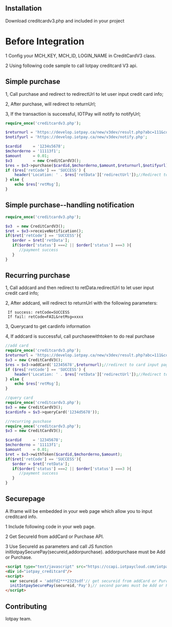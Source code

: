 
## Installation

Download creditcardv3.php and included in your project

# Before Integration

1 Config your  MCH_KEY, MCH_ID, LOGIN_NAME in CreditCardV3 class.

2 Using following code sample to call Iotpay creditcard V3 api.


## Simple purchase

1, Call purchase and redirect to redirectUrl to let user input credit card info;

2, After purchase, will redirect to returnUrl;

3, If the transaction is successful, IOTPay will notify to notifyUrl;

```php
require_once('creditcardv3.php');

$returnurl = 'https://develop.iotpay.ca/new/v3dev/result.php?abc=111&code=234&cardid=12345678';
$notifyurl = 'https://develop.iotpay.ca/new/v3dev/notify.php';

$cardid     = '1234s5678';
$mchorderno = '11113f1';
$amount     = 0.01;
$v3         = new CreditCardV3();
$res = $v3->purchase($cardid,$mchorderno,$amount,$returnurl,$notifyurl); //redirect to card input page
if ($res['retCode'] == 'SUCCESS') {
	header('Location: ' . $res['retData']['redirectUrl']);//Redirect to purchase page
} else {
	echo $res['retMsg'];
}
```
## Simple purchase--handling notification

```php
require_once('creditcardv3.php');

$v3  = new CreditCardV3();
$ret = $v3->receiveNotification();
if($ret['retCode'] == 'SUCCESS'){
   $order = $ret['retData'];
   if($order['status'] ===2 || $order['status'] ===3 ){
      //payment success
   }
}

```
## Recurring purchase

1, Call addcard and then redirect to retData.redirectUrl to let user input credit card info;

2, After addcard, will redirect to returnUrl with the following parameters:

     If success: retCode=SUCCESS
     If fail: retCode=FAIL&retMsg=xxxx
   
3, Querycard to get cardinfo information

4, If addcard is successful, call purchasewithtoken to do real purchase

```php
//add card
require_once('creditcardv3.php');
$returnurl = 'https://develop.iotpay.ca/new/v3dev/result.php?abc=111&code=234&cardid=12345678';
$v3 = new CreditCardV3();
$res = $v3->addCard('12345678',$returnurl);//redirect to card input page
if ($res['retCode'] == 'SUCCESS') {
	header('Location: ' . $res['retData']['redirectUrl']);//Redirect to addcard page
} else {
	echo $res['retMsg'];
}
```

```php
//query card
require_once('creditcardv3.php');
$v3 = new CreditCardV3();
$cardinfo = $v3->queryCard('1234d5678'));
```

```php
//recurring puschase
require_once('creditcardv3.php');
$v3 = new CreditCardV3();

$cardid     = '12345678';
$mchorderno = '11113f1';
$amount     = 0.01;
$ret = $v3->withToken($cardid,$mchorderno,$amount);
if($ret['retCode'] == 'SUCCESS'){
   $order = $ret['retData'];
   if($order['status'] ===2 || $order['status'] ===3 ){
      //payment success
   }
}
```
## Securepage

A Iframe will be embedded in your web page which allow you to input creditcard info. 

1 Include following code in your web page.

2 Get SecureId from addCard or Purchase API.

3 Use SecureId as parameters and call JS function initIotpaySecurePay(secureid,addorpurchase).
addorpurchase must be Add or Purchase.

```html
<script type="text/javascript" src="https://ccapi.iotpaycloud.com/iotpaycc.js"></script>
<div id="iotpay_creditcard"/>
<script>
  var secureid = 'addfd2***2323sdf'// get secureid from addCard or Purchase API
  initIotpaySecurePay(secureid,'Pay');// second params must be Add or Purchase
</script>
```

## Contributing

Iotpay team.
